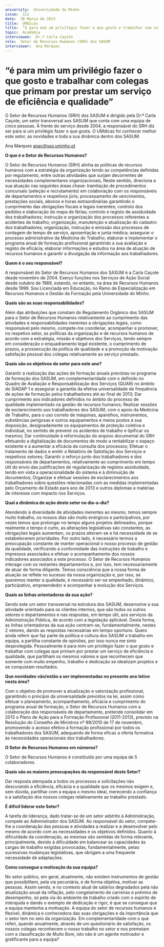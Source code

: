 ```yaml
---
university:  Universidade do Minho
issue:  111
date:  28 Março de 2013
title:  UMdicas
title:  “é para mim um privilégio fazer o que gosto e trabalhar com colegas que primam por prestar um serviço de eficiência e qualidade”
topic:  Academia
interviewee:  Dr.ª Carla Caçote
role:  Setor de Recursos Humanos (SRH) dos SASUM
interviewer:  Ana Marques
---
```



# “é para mim um privilégio fazer o que gosto e trabalhar com colegas que primam por prestar um serviço de eficiência e qualidade”

O Setor de Recursos Humanos (SRH) dos SASUM é dirigido pela Dr.ª Carla Caçote, um setor transversal aos SASUM que conta com uma equipa de cinco pessoas. À frente do serviço desde 2004, a responsável do SRH diz ser para si um privilégio fazer o que gosta. O UMdicas foi conhecer melhor este setor, as novidades e toda a sua dinâmica dentro dos SASUM.

Ana Marques
anac@sas.uminho.pt


**O que é o Setor de Recursos Humanos?**

O Setor de Recursos Humanos (SRH) alinha as políticas de recursos humanos com a estratégia da organização tendo as competências definidas por regulamento, entre outras atividades que surjam decorrentes de necessidades complementares organizacionais, Neste sentido, direciona a sua atuação nas seguintes áreas chave: tramitação de procedimentos concursais (seleção e recrutamento) em colaboração com os responsáveis de departamentos e respetivos júris; processamento de vencimentos, prestações sociais, abonos e horas extraordinárias garantindo o cumprimento das obrigações fiscais e legais inerentes; controlo dos pedidos e elaboração do mapa de férias; controlo e registo de assiduidade dos trabalhadores; instrução e organização dos processos referentes a acidentes de trabalho; organização, manutenção e atualização do cadastro dos trabalhadores; organização, instrução e emissão dos processos de contagem de tempo de serviço, aposentação e junta médica; assegurar o processo administrativo da Medicina do Trabalho; elaborar e implementar o programa anual de formação profissional garantindo a sua avaliação e registo de eficácia; elaborar informações e estudos na área de atuação de recursos humanos e garantir a divulgação da informação aos trabalhadores.


**Quem é o seu responsável?**

A responsável do Setor de Recursos Humanos dos SASUM é a Carla Caçote desde novembro de 2004. Exerço funções nos Serviços de Ação Social desde outubro de 1989, estando, no entanto, na área de Recursos Humanos desde 1999. Sou Licenciada em Educação, no Ramo de Especialização em Recursos Humanos e Gestão da Formação pela Universidade do Minho.


**Quais são as suas responsabilidades?**

Além das atribuições que constam do Regulamento Orgânico dos SASUM para o Setor de Recursos Humanos relativamente ao cumprimento das atividades e responsabilidades inerentes a obrigações legais, como responsável pelo mesmo, compete-me coordenar, acompanhar e promover, no respetivo setor, as políticas da organização e de recursos humanos de acordo com a estratégia, missão e objetivos dos Serviços, tendo sempre em consideração o enquadramento legal existente, o cumprimento de prazos, a prossecução da política de qualidade e a promoção da motivação satisfação pessoal dos colegas relativamente ao serviço prestado.


**Quais são os objetivos do setor para este ano?**

Garantir a realização das ações de formação anuais previstas no programa de formação dos SASUM, em complementaridade com o definido no Quadro de Avaliação e Responsabilização dos Serviços (QUAR) no âmbito do SIADAP 1 e assegurar a garantia da efetiva universalidade de frequência de ações de formação pelos trabalhadores até ao final de 2013; Dar cumprimento aos indicadores definidos no âmbito do processo de qualidade implementado na gestão de recursos humanos; Realizar sessões de esclarecimento aos trabalhadores dos SASUM, com o apoio da Medicina de Trabalho, para o uso correto de máquinas, aparelhos, instrumentos, substâncias perigosas e outros equipamentos e meios postos à sua disposição, designadamente os equipamentos de proteção coletiva e individual, no sentido de prevenir os acidentes de trabalho e tipificar os mesmos; Dar continuidade à reformulação do arquivo documental do SRH efetuando a digitalização de documentos de modo a rentabilizar o espaço existente e a aumentar a eficácia da consulta dos processos; Efetuar o tratamento de dados e emitir o Relatório de Satisfação dos Serviços e respetivos setores; Garantir o reforço junto dos trabalhadores e dos responsáveis de departamentos, relativamente ao cumprimento em tempo útil do envio das justificações de regularização de registos assiduidade, tendo em vista a operacionalidade do sistema e à diminuição de documentos; Organizar e efetuar sessões de esclarecimentos aos trabalhadores sobre questões relacionadas com as medidas implementadas pelo Orçamento de Estado para ano de 2013 e outros diplomas e matérias de interesse com impacto nos Serviços.


**Qual a dinâmica de ação deste setor no dia-a-dia?**

Atendendo à diversidade de atividades inerentes ao mesmo, temos sempre muito trabalho, os nossos dias são muito enérgicos e participativos, por vezes temos que prolongar no tempo alguns projetos delineados, porque realmente o tempo é curto, as alterações legislativas são constantes, as obrigações legais aumentam, os prazos alteram-se e há necessidade de se estabelecerem prioridades. Por outro lado, é necessário termos a preocupação constante de manter operacional o nosso processo de gestão da qualidade, verificando a conformidade das instruções de trabalho e impressos associados e efetuar o acompanhamento dos nossos indicadores associados a este processo. O Setor de Recursos Humanos interage com os restantes departamentos e, por isso, tem necessariamente de atuar de forma diligente. Temos consciência que a nossa forma de atuação se reflete no sucesso da nossa organização e, por isso, se queremos manter a qualidade, é necessário ser-se empenhado, dinâmico, participativo, empreendedor e acompanhar a evolução dos Serviços.


**Quais as linhas orientadoras da sua ação?**

Sendo este um setor transversal na estrutura dos SASUM, desenvolve a sua atividade orientado para os clientes internos, que são todos os outros setores e departamentos e nas respostas, em tempo útil, aos serviços da Administração Pública, de acordo com a legislação aplicável. Desta forma, as linhas orientadoras da sua ação centram-se, fundamentalmente, nestes 2 vetores, dando as respostas necessárias em tempo oportuno. Quero ainda referir que faz parte da política e cultura dos SASUM o trabalho em equipa, a partilha constante de opiniões, por isso nunca me sinto desprotegida. Pessoalmente é para mim um privilégio fazer o que gosto e trabalhar com colegas que primam por prestar um serviço de eficiência e qualidade, que partilham os mesmos valores e que reconhecem que somente com muito empenho, trabalho e dedicação se idealizam projetos e se conquistam resultados.


**Que novidades vão/estão a ser implementadas no presente ano letivo nesta área?**

Com o objetivo de promover a atualização e valorização profissional, garantindo o princípio da universalidade previstos na lei, assim como efetuar o planeamento, acompanhamento, eficácia e cumprimento do programa anual de formação, o Setor de Recursos Humanos com a colaboração dos responsáveis de departamento, pretende consolidar em 2013 o Plano de Ação para a Formação Profissional (2011-2013), previsto na Resolução do Conselho de Ministros nº 89/2010 de 17 de novembro, promovendo o acesso efetivo à formação profissional por todos os trabalhadores dos SASUM, adequando de forma eficaz a oferta formativa às necessidades operacionais dos trabalhadores.


**O Setor de Recursos Humanos em números?**

O Setor de Recursos Humanos é constituído por uma equipa de 5 colaboradores.


**Quais são as maiores preocupações do responsável deste Setor?**

Dar resposta atempada a todos os processos e solicitações não descurando a eficiência, eficácia e a qualidade que os mesmos exigem e, sem dúvida, partilhar com a equipa o mesmo ideal, merecendo a confiança e a satisfação dos nossos colegas relativamente ao trabalho prestado.


**É difícil liderar este Setor?**

A tarefa de liderança, dado tratar-se de um setor adstrito à Administração, compete ao Administrador dos SASUM. Ao responsável do setor, compete-lhe a coordenação das pessoas e atividades a realizar e a desenvolver pelo mesmo de acordo com as necessidades e os objetivos definidos. Quanto à dificuldade da coordenação, as mesmas são sentidas de forma relevante, principalmente, devido à dificuldade em balancear as capacidades às cargas de trabalho exigidas provocadas, fundamentalmente, pelas sucessivas mudanças legislativas, que obrigam a uma frequente necessidade de adaptações.


**Como consegue a motivação da sua equipa?**

No setor público, em geral, atualmente, não existem instrumentos de gestão que possibilitem, pela via pecuniária, e de forma objetiva, motivar as pessoas. Assim sendo, e no contexto atual de salários degradados pela não atualização anual da inflação, pelo congelamento de carreiras e prémios de desempenho, só pela via do ambiente de trabalho criado com o espírito de interajuda e dando o exemplo de dedicação e rigor, é que se consegue que a equipa mantenha a motivação. A equipa do setor de recursos humanos é flexível, dinâmica e conhecedora das suas obrigações e da importância que o setor tem no seio da organização. Em complementaridade com o que referi, quando anualmente, através de um questionário de satisfação, os nossos colegas reconhecem o nosso trabalho no setor e nos premeiam com a classificação de Muito Bom, isto não é um agente motivador e gratificante para a equipa?

